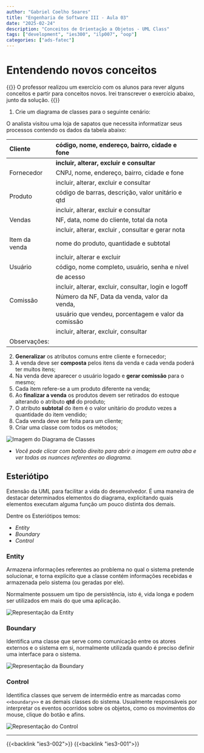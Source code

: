 ```yaml
---
author: "Gabriel Coelho Soares"
title: "Engenharia de Software III - Aula 03"
date: "2025-02-24"
description: "Conceitos de Orientação a Objetos - UML Class"
tags: ["development", "ies300", "ilp007", "oop"]
categories: ["ads-fatec"]
---
```


# Entendendo novos conceitos 

{{<admonition title="No início da aula...">}}
O professor realizou um exercício com os alunos para rever 
alguns conceitos e partir para conceitos novos. Irei transcrever o 
exercício abaixo, junto da solução. 
{{</admonition>}}

1) Crie um diagrama de classes para o seguinte cenário:

O analista visitou uma loja de sapatos que necessita informatizar seus processos contendo os dados da tabela abaixo:

|Cliente|código, nome, endereço, bairro, cidade e fone||
| :- | :- | :- |
||**incluir, alterar, excluir e consultar**||
|Fornecedor|CNPJ, nome, endereço, bairro, cidade e fone||
||incluir, alterar, excluir e consultar||
|Produto|código de barras, descrição, valor unitário e qtd||
||incluir, alterar, excluir e consultar||
|Vendas|NF, data, nome do cliente, total da nota||
||incluir, alterar, excluir , consultar e gerar nota||
|Item da venda|nome do produto, quantidade e subtotal||
||incluir, alterar e excluir||
|Usuário|código, nome completo, usuário, senha e nível||
||de acesso||
||incluir, alterar, excluir, consultar, login e logoff||
|Comissão|Número da NF, Data da venda, valor da venda,||
||usuário que vendeu, porcentagem e valor da comissão||
||incluir, alterar, excluir, consultar||
|Observações:|||

2) **Generalizar** os atributos comuns entre cliente e fornecedor;
3) A venda deve ser **composta** pelos itens da venda e cada venda poderá 
ter muitos itens;
4) Na venda deve aparecer o usuário logado e **gerar comissão** para o mesmo;
5) Cada item refere-se a um produto diferente na venda;
6) Ao **finalizar a venda** os produtos devem ser retirados do estoque 
alterando o atributo **qtd** do produto;
7) O atributo **subtotal** do item é o valor unitário do produto vezes 
a quantidade do item vendido;
8) Cada venda deve ser feita para um cliente;
9) Criar uma classe com todos os métodos;

![Imagem do Diagrama de Classes](exercicio1.png)

- *Você pode clicar com botão direito para abrir a imagem em outra aba e 
ver todas as nuances referentes ao diagrama.* 

## Esteriótipo 

Extensão da UML para facilitar a vida do desenvolvedor. É uma maneira de 
destacar determinados elementos do diagrama, explicitando quais elementos 
executam alguma função um pouco distinta dos demais. 

Dentre os Esteriótipos temos: 
- *Entity* 
- *Boundary* 
- *Control* 

### Entity

Armazena informações referentes ao problema no qual o sistema pretende 
solucionar, e torna explícito que a classe contém informações recebidas
e armazenada pelo sistema (ou geradas por ele). 

Normalmente possuem um tipo de persistência, isto é, vida longa e podem 
ser utilizados em mais do que uma aplicação. 

![Representação da Entity](entity.png)

### Boundary 

Identifica uma classe que serve como comunicação entre os atores externos
e o sistema em si, normalmente utilizada quando é preciso definir uma 
interface para o sistema. 

![Representação da Boundary](boundary.png)

### Control 

Identifica classes que servem de intermédio entre as marcadas como 
`<<boundary>>` e as demais classes do sistema. Usualmente responsáveis por 
interpretar os eventos ocorridos sobre os objetos, como os movimentos 
do mouse, clique do botão e afins. 

![Representação do Control](control.png)

----------

{{<backlink "ies3-002">}}
{{<backlink "ies3-001">}}
